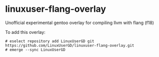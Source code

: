 # linuxuser-flang-overlay
Unofficial experimental gentoo overlay for compiling llvm with flang (f18)

To add this overlay:
```
# eselect repository add LinuxUserGD git https://github.com/LinuxUserGD/linuxuser-flang-overlay.git
# emerge --sync LinuxUserGD
```
